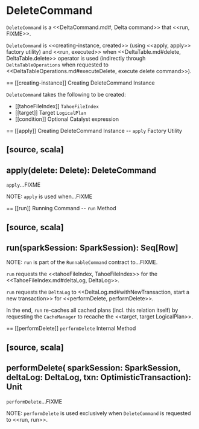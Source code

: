 # DeleteCommand

`DeleteCommand` is a <<DeltaCommand.md#, Delta command>> that <<run, FIXME>>.

`DeleteCommand` is <<creating-instance, created>> (using <<apply, apply>> factory utility) and <<run, executed>> when <<DeltaTable.md#delete, DeltaTable.delete>> operator is used (indirectly through `DeltaTableOperations` when requested to <<DeltaTableOperations.md#executeDelete, execute delete command>>).

== [[creating-instance]] Creating DeleteCommand Instance

`DeleteCommand` takes the following to be created:

* [[tahoeFileIndex]] `TahoeFileIndex`
* [[target]] Target `LogicalPlan`
* [[condition]] Optional Catalyst expression

== [[apply]] Creating DeleteCommand Instance -- `apply` Factory Utility

[source, scala]
----
apply(delete: Delete): DeleteCommand
----

`apply`...FIXME

NOTE: `apply` is used when...FIXME

== [[run]] Running Command -- `run` Method

[source, scala]
----
run(sparkSession: SparkSession): Seq[Row]
----

NOTE: `run` is part of the `RunnableCommand` contract to...FIXME.

`run` requests the <<tahoeFileIndex, TahoeFileIndex>> for the <<TahoeFileIndex.md#deltaLog, DeltaLog>>.

`run` requests the `DeltaLog` to <<DeltaLog.md#withNewTransaction, start a new transaction>> for <<performDelete, performDelete>>.

In the end, `run` re-caches all cached plans (incl. this relation itself) by requesting the `CacheManager` to recache the <<target, target LogicalPlan>>.

== [[performDelete]] `performDelete` Internal Method

[source, scala]
----
performDelete(
  sparkSession: SparkSession,
  deltaLog: DeltaLog,
  txn: OptimisticTransaction): Unit
----

`performDelete`...FIXME

NOTE: `performDelete` is used exclusively when `DeleteCommand` is requested to <<run, run>>.
